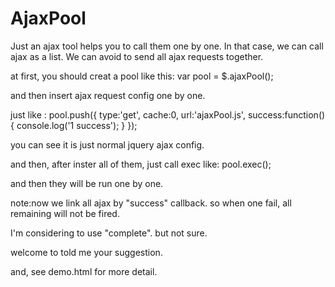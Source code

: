 # AjaxPool
Just an ajax tool helps you to call them one by one. In that case, we can call ajax as a list. We can avoid to send all ajax requests together. 

at first, you should creat a pool like this:
var pool  = $.ajaxPool();

and then insert ajax request config one by one.

just like :
pool.push({
			type:'get',
			cache:0,
			url:'ajaxPool.js',
			success:function(){
				console.log('1 success');
			}
		});

you can see it is just normal jquery ajax config. 

and then, after inster all of them, just call exec like:
pool.exec();

and then they will be run one by one. 

note:now we link all ajax by "success" callback. 
so when one fail, all remaining will not be fired. 

I'm considering to use "complete". but not sure. 

welcome to told me your suggestion. 

and, see demo.html for more detail. 